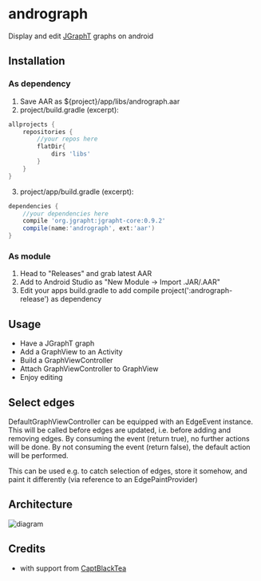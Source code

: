 # andrograph
Display and edit [JGraphT](https://github.com/jgrapht/jgrapht) graphs on android

## Installation

### As dependency

1. Save AAR as ${project}/app/libs/andrograph.aar
2. project/build.gradle (excerpt):
```gradle
allprojects {
	repositories {
		//your repos here
		flatDir{
            dirs 'libs'
        }
    }
}
```
3. project/app/build.gradle (excerpt):
```gradle
dependencies {
	//your dependencies here
	compile 'org.jgrapht:jgrapht-core:0.9.2'
    compile(name:'andrograph', ext:'aar')
}
```

### As module

1. Head to "Releases" and grab latest AAR
2. Add to Android Studio as "New Module -> Import .JAR/.AAR"
3. Edit your apps build.gradle to add compile project(':andrograph-release') as dependency

## Usage

* Have a JGraphT graph
* Add a GraphView to an Activity
* Build a GraphViewController
* Attach GraphViewController to GraphView
* Enjoy editing

## Select edges

DefaultGraphViewController can be equipped with an EdgeEvent instance.
This will be called before edges are updated, i.e. before adding and removing edges.
By consuming the event (return true), no further actions will be done.
By not consuming the event (return false), the default action will be performed.

This can be used e.g. to catch selection of edges, store it somehow, and paint it differently (via reference to an EdgePaintProvider)

## Architecture
![diagram](https://cloud.githubusercontent.com/assets/1840171/23174786/cd987b6c-f85d-11e6-9cc8-1e24dcbdd8b9.png)

## Credits
* with support from [CaptBlackTea](https://github.com/CaptBlackTea)
